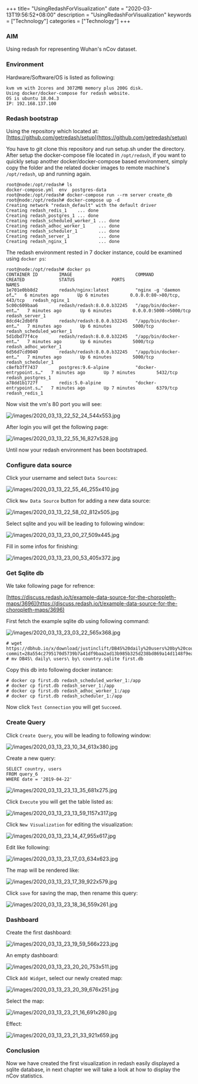 +++
title= "UsingRedashForVisualization"
date = "2020-03-13T19:56:52+08:00"
description = "UsingRedashForVisualization"
keywords = ["Technology"]
categories = ["Technology"]
+++
### AIM
Using redash for representing Wuhan's nCov dataset.   

### Environment
Hardware/Software/OS is listed as following:     

```
kvm vm with 2cores and 3072MB memory plus 200G disk.
Using docker/docker-compose for redash website.
OS is ubuntu 18.04.3
IP: 192.168.137.100
```

### Redash bootstrap
Using the repository which located at:     
[https://github.com/getredash/setup](https://github.com/getredash/setup)    

You have to git clone this repository and run setup.sh under the directory. After setup the docker-compose file located in `/opt/redash`, if you want to quickly setup another docker/docker-compose based environment, simply copy the folder and the related docker images to remote machine's `/opt/redash`, up and running again.     

```
root@node:/opt/redash# ls
docker-compose.yml  env  postgres-data
root@node:/opt/redash# docker-compose run --rm server create_db
root@node:/opt/redash# docker-compose up -d
Creating network "redash_default" with the default driver
Creating redash_redis_1    ... done
Creating redash_postgres_1 ... done
Creating redash_scheduled_worker_1 ... done
Creating redash_adhoc_worker_1     ... done
Creating redash_scheduler_1        ... done
Creating redash_server_1           ... done
Creating redash_nginx_1            ... done
```
The redash environment rested in 7 docker instance, could be examined using `docker ps`:     

```
root@node:/opt/redash# docker ps
CONTAINER ID        IMAGE                        COMMAND                  CREATED             STATUS              PORTS                         NAMES
1e701e0bb8d2        redash/nginx:latest          "nginx -g 'daemon of…"   6 minutes ago       Up 6 minutes        0.0.0.0:80->80/tcp, 443/tcp   redash_nginx_1
5c00c609baa6        redash/redash:8.0.0.b32245   "/app/bin/docker-ent…"   7 minutes ago       Up 6 minutes        0.0.0.0:5000->5000/tcp        redash_server_1
8dcd4c2db0f8        redash/redash:8.0.0.b32245   "/app/bin/docker-ent…"   7 minutes ago       Up 6 minutes        5000/tcp                      redash_scheduled_worker_1
5d1dbd77f4ce        redash/redash:8.0.0.b32245   "/app/bin/docker-ent…"   7 minutes ago       Up 6 minutes        5000/tcp                      redash_adhoc_worker_1
6d56d7cd9040        redash/redash:8.0.0.b32245   "/app/bin/docker-ent…"   7 minutes ago       Up 6 minutes        5000/tcp                      redash_scheduler_1
c8efb3ff7437        postgres:9.6-alpine          "docker-entrypoint.s…"   7 minutes ago       Up 7 minutes        5432/tcp                      redash_postgres_1
a78dd1b1727f        redis:5.0-alpine             "docker-entrypoint.s…"   7 minutes ago       Up 7 minutes        6379/tcp                      redash_redis_1
```
Now visit the vm's 80 port you will see:    

![/images/2020_03_13_22_52_24_544x553.jpg](/images/2020_03_13_22_52_24_544x553.jpg)

After login you will get the following page:     

![/images/2020_03_13_22_55_16_827x528.jpg](/images/2020_03_13_22_55_16_827x528.jpg)

Until now your redash environment has been bootstraped.    

### Configure data source
Click your username and select `Data Sources`:    

![/images/2020_03_13_22_55_46_255x410.jpg](/images/2020_03_13_22_55_46_255x410.jpg)

Click `New Data Source` button for adding a new data source:    

![/images/2020_03_13_22_58_02_812x505.jpg](/images/2020_03_13_22_58_02_812x505.jpg)

Select sqlite and you will be leading to following window:     

![/images/2020_03_13_23_00_27_509x445.jpg](/images/2020_03_13_23_00_27_509x445.jpg)

Fill in some infos for finishing:    

![/images/2020_03_13_23_00_53_405x372.jpg](/images/2020_03_13_23_00_53_405x372.jpg)

### Get Sqlite db
We take following page for refrence:     

[https://discuss.redash.io/t/example-data-source-for-the-choropleth-maps/3696](https://discuss.redash.io/t/example-data-source-for-the-choropleth-maps/3696)    

First fetch the example sqlite db using following command:    

![/images/2020_03_13_23_03_22_565x368.jpg](/images/2020_03_13_23_03_22_565x368.jpg)

```
# wget https://dbhub.io/x/download/justinclift/DB4S%20daily%20users%20by%20country.sqlite?commit=28a554c2795170d5739b7a41df9baa2ad13b985b325d238bd869a14d1148f9ea
# mv DB4S\ daily\ users\ by\ country.sqlite first.db
```
Copy this db into following docker instance:    

```
# docker cp first.db redash_scheduled_worker_1:/app
# docker cp first.db redash_server_1:/app
# docker cp first.db redash_adhoc_worker_1:/app
# docker cp first.db redash_scheduler_1:/app
```

Now click `Test Connection` you will get `Succeed`.   
### Create Query
Click `Create Query`, you will be leading to following window:     

![/images/2020_03_13_23_10_34_613x380.jpg](/images/2020_03_13_23_10_34_613x380.jpg)

Create a new query:    

```
SELECT country, users
FROM query_6
WHERE date = '2019-04-22'
```

![/images/2020_03_13_23_13_35_681x275.jpg](/images/2020_03_13_23_13_35_681x275.jpg)

Click `Execute` you will get the table listed as:    

![/images/2020_03_13_23_13_59_1157x317.jpg](/images/2020_03_13_23_13_59_1157x317.jpg)

Click `New Visualization` for editing the visualization:     

![/images/2020_03_13_23_14_47_955x617.jpg](/images/2020_03_13_23_14_47_955x617.jpg)

Edit like following:    

![/images/2020_03_13_23_17_03_634x623.jpg](/images/2020_03_13_23_17_03_634x623.jpg)

The map will be rendered like:    

![/images/2020_03_13_23_17_39_922x579.jpg](/images/2020_03_13_23_17_39_922x579.jpg)

Click `save` for saving the map, then rename this query:     

![/images/2020_03_13_23_18_36_559x261.jpg](/images/2020_03_13_23_18_36_559x261.jpg)

### Dashboard
Create the first dashboard:     

![/images/2020_03_13_23_19_59_566x223.jpg](/images/2020_03_13_23_19_59_566x223.jpg)

An empty dashboard:     

![/images/2020_03_13_23_20_20_753x511.jpg](/images/2020_03_13_23_20_20_753x511.jpg)

Click `Add Widget`, select our newly created map:    

![/images/2020_03_13_23_20_39_676x251.jpg](/images/2020_03_13_23_20_39_676x251.jpg)

Select the map:     

![/images/2020_03_13_23_21_16_691x280.jpg](/images/2020_03_13_23_21_16_691x280.jpg)

Effect:    

![/images/2020_03_13_23_21_33_921x659.jpg](/images/2020_03_13_23_21_33_921x659.jpg)

### Conclusion
Now we have created the first visualization in redash easily displayed a
sqlite database, in next chapter we will take a look at how to display the
nCov statistics.   
